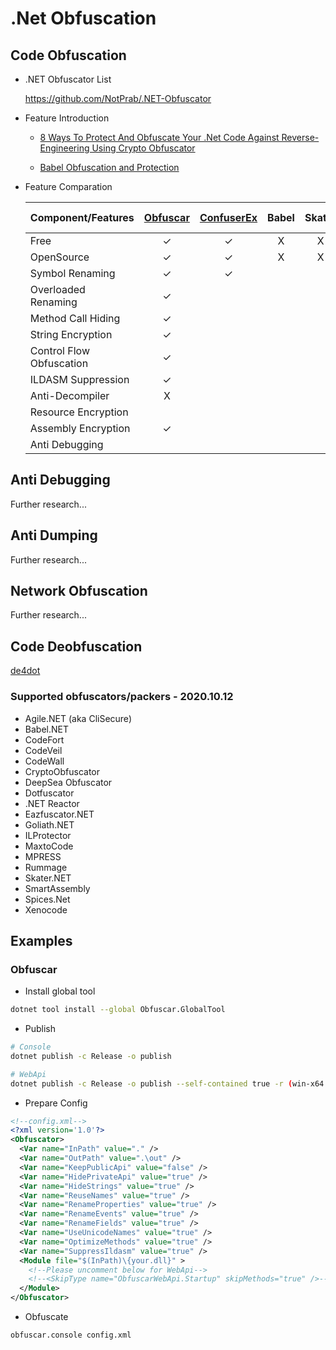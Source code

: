 # .Net Obfuscation

## Code Obfuscation

- .NET Obfuscator List

  https://github.com/NotPrab/.NET-Obfuscator

- Feature Introduction
  
  - [8 Ways To Protect And Obfuscate Your .Net Code Against Reverse-Engineering Using Crypto Obfuscator](https://www.ssware.com/articles/protect-and-obfuscate-your-dotnet-code-against-reverse-engineering-using-crypto-obfuscator.htm)

  - [Babel Obfuscation and Protection](https://www.babelfor.net/products/babel-obfuscator/)

- Feature Comparation

  | Component/Features | [Obfuscar](https://docs.obfuscar.com/) | [ConfuserEx](https://mkaring.github.io/ConfuserEx/) | Babel | Skater | .NET Reactor | Dotfuscator |
  | ------- | :-----: | :-----: | :-----: | :-----: | :-----: | :-----: |
  | Free | ✓ | ✓ | X | X | X | X |
  | OpenSource | ✓ | ✓ | X | X | X | X |
  | Symbol Renaming | ✓ |  ✓ |
  | Overloaded Renaming | ✓ |   |
  | Method Call Hiding | ✓ |
  | String Encryption | ✓ |
  | Control Flow Obfuscation | ✓ |
  | ILDASM Suppression | ✓ |
  | Anti-Decompiler | X |
  | Resource Encryption |  |
  | Assembly Encryption | ✓ |
  | Anti Debugging |  |
  
## Anti Debugging

Further research...

## Anti Dumping

Further research...

## Network Obfuscation

Further research...

## Code Deobfuscation

[de4dot](https://github.com/0xd4d/de4dot)

### Supported obfuscators/packers - 2020.10.12

* Agile.NET (aka CliSecure)
* Babel.NET
* CodeFort
* CodeVeil
* CodeWall
* CryptoObfuscator
* DeepSea Obfuscator
* Dotfuscator
* .NET Reactor
* Eazfuscator.NET
* Goliath.NET
* ILProtector
* MaxtoCode
* MPRESS
* Rummage
* Skater.NET
* SmartAssembly
* Spices.Net
* Xenocode

## Examples

### Obfuscar

- Install global tool

``` bash
dotnet tool install --global Obfuscar.GlobalTool
```

- Publish 

``` bash
# Console
dotnet publish -c Release -o publish

# WebApi
dotnet publish -c Release -o publish --self-contained true -r (win-x64|linux-x64|osx-x64)
```

- Prepare Config

``` xml
<!--config.xml-->
<?xml version='1.0'?>
<Obfuscator>
  <Var name="InPath" value="." />
  <Var name="OutPath" value=".\out" />
  <Var name="KeepPublicApi" value="false" />
  <Var name="HidePrivateApi" value="true" />
  <Var name="HideStrings" value="true" />
  <Var name="ReuseNames" value="true" />
  <Var name="RenameProperties" value="true" />
  <Var name="RenameEvents" value="true" />
  <Var name="RenameFields" value="true" />
  <Var name="UseUnicodeNames" value="true" />
  <Var name="OptimizeMethods" value="true" />
  <Var name="SuppressIldasm" value="true" />
  <Module file="$(InPath)\{your.dll}" >
    <!--Please uncomment below for WebApi-->
    <!--<SkipType name="ObfuscarWebApi.Startup" skipMethods="true" />-->
  </Module>
</Obfuscator>
``` 

- Obfuscate

``` bash
obfuscar.console config.xml
``` 
